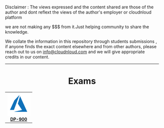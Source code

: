 Disclaimer : The views expressed and the content shared are those of the author and dont reflext the views of the author's employer or cloudnloud platform

we are not making any $$$ from it.Just helping community to share the knowledge.

We collate the information in this repository through students submissions , if anyone finds the exact content elsewhere and from other authors, please reach out to us on info@cloudnloud.com and we will give appropriate credits in our content.


****

<!-- ALL-TOPICS-LIST:START -->
<!-- prettier-ignore-start -->
<!-- markdownlint-disable -->
<center>

# Exams

<table>
  <tr>
<td align="center"><a href="/azure/azure-DP-900"><img src="/image/azure-dp-900.png" width="75px;" height="75px;" alt="DP-900"/><br /><b>DP-900</b></a></td>
  </tr>
</table>



</center>
<!-- markdownlint-enable -->
<!-- prettier-ignore-end -->
<!-- ALL-TOPICS-LIST:END -->


